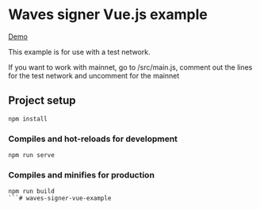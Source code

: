 # Waves signer Vue.js example

[Demo](https://tltary.github.io/waves-signer-vue-example-demo)

This example is for use with a test network.

If you want to work with mainnet, go to /src/main.js, comment out the lines for the test network and uncomment for the mainnet

## Project setup
```
npm install
```

### Compiles and hot-reloads for development
```
npm run serve
```

### Compiles and minifies for production
```
npm run build
```# waves-signer-vue-example
